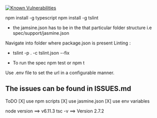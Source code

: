     
[![Known Vulnerabilities](https://snyk.io//test/github/jags14385/tests/badge.svg?targetFile=package.json)](https://snyk.io//test/github/jags14385/tests?targetFile=package.json)

  

npm install -g typescript
npm install -g tslint

- the jamsine.json has to be in the that particular folder structure 
i.e spec/support/jasmine.json

Navigate into folder where package.json is present
Linting :
- tslint -p . -c tslint.json --fix

- To run the spec
npm test or npm t

Use .env file to set the url in a configurable manner.

 ## The issues can be found in ISSUES.md

ToDO
[X] use npm scripts 
[X] use jasmine.json 
[X] use env variables

node version ==> v6.11.3
tsc -v ==> Version 2.7.2